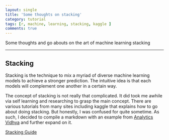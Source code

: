 ```yaml
---
layout: single
title: 'Some thoughts on stacking'
category: tutorial
tags: [r, machine, learning, stacking, kaggle ]
comments: true
---
```


Some thoughts and go abouts on the art of machine learning stacking 

<script src="https://cdn.mathjax.org/mathjax/latest/MathJax.js?config=TeX-AMS-MML_HTMLorMML" type="text/javascript"></script>

---

## Stacking


Stacking is the technique to mix a myriad of diverse machine learning models to achieve a stronger prediction. The intuitive idea is that each 
models will complement one another in a certain way. 

The concept of stacking is not really that complicated. It did took me awhile via self learning and researching to grasp the main concept. There are 
various tutorials from many sites including kaggle that explains how to go about doing stacking. But honestly, I was confused for quite sometime. 
As such, I decided to compile a markdown with an example from [Analytics Vidhya](https://analyticsvidhya) and further expand on it. 

<a href="https://cdn.rawgit.com/germayneng/Tutorials-Notes/2220f5f0/Ensemble/Stacking/stacking_guide_1.html" target='_blank' class="btn btn--info btn--small">Stacking Guide</a>

